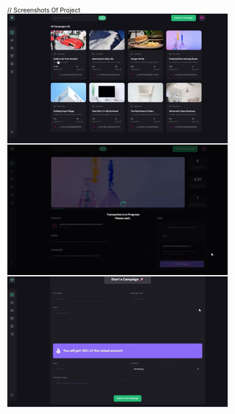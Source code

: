 // Screenshots Of Project
![Home Page](<Screenshot 2024-04-10 120959.png>) ![Campaign info ](<Screenshot 2024-04-10 121016.png>) ![Create Campaign](<Screenshot 2024-04-10 121050.png>)